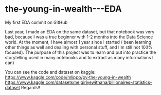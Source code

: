 # the-young-in-wealth---EDA
My first EDA commit on GitHub

Last year, I made an EDA on the same dataset, but that notebook was very bad, because I was a true beginner with 1-2 months into the Data Science world. At the moment, I have almost 1 year since I started ( been learning other things as well and dealing with personal stuff, and I'm still not 100% focused).
The purpose of this project was to learn and put into practice the storytelling used in many notebooks and to extract as many informations I can)

You can see the code and dataset on kaggle: 
https://www.kaggle.com/code/mlippo/py-the-young-in-wealth
https://www.kaggle.com/datasets/nelgiriyewithana/billionaires-statistics-dataset
Regards!!
